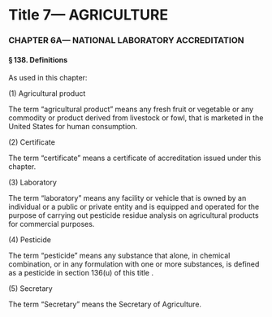 
# Title 7— AGRICULTURE
### CHAPTER 6A— NATIONAL LABORATORY ACCREDITATION
#### § 138. Definitions

As used in this chapter:

(1) Agricultural product

The term “agricultural product” means any fresh fruit or vegetable or any commodity or product derived from livestock or fowl, that is marketed in the United States for human consumption.

(2) Certificate

The term “certificate” means a certificate of accreditation issued under this chapter.

(3) Laboratory

The term “laboratory” means any facility or vehicle that is owned by an individual or a public or private entity and is equipped and operated for the purpose of carrying out pesticide residue analysis on agricultural products for commercial purposes.

(4) Pesticide

The term “pesticide” means any substance that alone, in chemical combination, or in any formulation with one or more substances, is defined as a pesticide in section 136(u) of this title .

(5) Secretary

The term “Secretary” means the Secretary of Agriculture.
